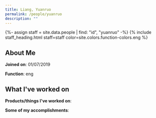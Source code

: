 ```yaml
---
title: Liang, Yuanruo
permalink: /people/yuanruo
description: ""
---
```


{%- assign staff = site.data.people | find: "id", "yuanruo" -%}
{% include staff_heading.html staff=staff color=site.colors.function-colors.eng %}

## About Me

**Joined on**: 01/07/2019

**Function**: eng

## What I've worked on

**Products/things I've worked on**:


**Some of my accomplishments**:

